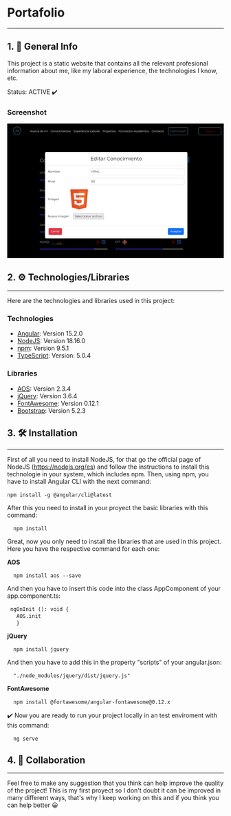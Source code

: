# Portafolio
***
## 1. :notebook_with_decorative_cover: General Info
This project is a static website that contains all the relevant profesional information about me, like my laboral experience, the technologies I know, etc. 

Status: ACTIVE :heavy_check_mark:

### Screenshot
![Portafolio](src/assets/Aplicacion%20Portafolio.png)

## 2. :gear: Technologies/Libraries
***
Here are the technologies and libraries used in this project:
### Technologies
* [Angular](https://angular.io/): Version 15.2.0
* [NodeJS](https://nodejs.org/es): Version 18.16.0
* [npm](https://www.npmjs.com/): Version 9.5.1
* [TypeScript](https://www.typescriptlang.org/): Version: 5.0.4
### Libraries
* [AOS](https://michalsnik.github.io/aos/): Version 2.3.4
* [jQuery](https://jquery.com/): Version 3.6.4
* [FontAwesome](https://fontawesome.com/): Version 0.12.1
* [Bootstrap](https://getbootstrap.com/): Version 5.2.3
## 3. :hammer_and_wrench: Installation
***
First of all you need to install NodeJS, for that go the official page of NodeJS (https://nodejs.org/es) and follow the instructions to install this technologie in your system, which includes npm. 
Then, using npm, you have to install Angular CLI with the next command:
  ```
  npm install -g @angular/cli@latest
  ```
After this you need to install in your proyect the basic libraries with this command:
```
  npm install
 ```

Great, now you only need to install the libraries that are used in this project. Here you have the respective command for each one:

**AOS** 
```
  npm install aos --save
  ```
 And then you have to insert this code into the class AppComponent of your app.component.ts:
 ```
  ngOnInit (): void {
    AOS.init
    }
  ```
**jQuery**
```
  npm install jquery
  ```
 And then you have to add this in the property "scripts" of your angular.json:  
```
  "./node_modules/jquery/dist/jquery.js" 
```
**FontAwesome**
```
  npm install @fortawesome/angular-fontawesome@0.12.x
```
:heavy_check_mark: Now you are ready to run your project locally in an test enviroment with this command:
```
  ng serve
```
## 4. :wave: Collaboration
***
Feel free to make any suggestion that you think can help improve the quality of the project! This is my first proyect so I don't doubt it can be improved in many different ways, that's why I keep working on this and if you think you can help better :grinning:


